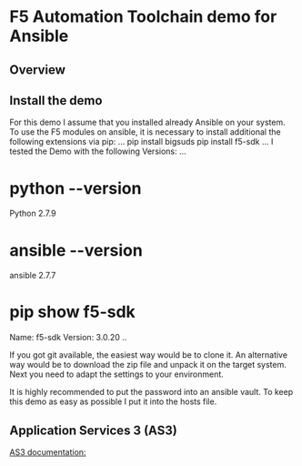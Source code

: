 # F5 Automation Toolchain demo for Ansible
## Overview

## Install the demo
For this demo I assume that you installed already Ansible on your system. To use the F5 modules on ansible, it is necessary to install additional the following extensions via pip:
...
pip install bigsuds
pip install f5-sdk
...
 I tested the Demo with the following Versions:
...
# python --version
Python 2.7.9
# ansible --version
ansible 2.7.7
# pip show f5-sdk
Name: f5-sdk
Version: 3.0.20
..

If you got git available, the easiest way would be to clone it. An alternative way would be to download the zip file and unpack it on the target system.
Next you need to adapt the settings to your environment.

It is highly recommended to put the password into an ansible vault. To keep this demo as easy as possible I put it into the hosts file.
## Application Services 3 (AS3)
[AS3 documentation:](https://clouddocs.f5.com/products/extensions/f5-appsvcs-extension/latest/)


